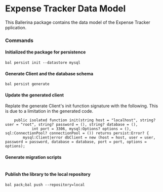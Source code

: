 # Expense Tracker Data Model 
This Ballerina package contains the data model of the Expense Tracker pplication. 

### Commands 
#### Initialized the package for persistence 
```shell
bal persist init --datastore mysql
```

#### Generate Client and the database schema

```shell
bal persist generate
```

#### Update the generated client 
Replate the generate Client's init function signature with the following. This is due to a limitation in the generated code.
```ballerina
    public isolated function init(string host = "localhost", string? user = "root", string? password = (), string? database = (),
            int port = 3306, mysql:Options? options = (), sql:ConnectionPool? connectionPool = ()) returns persist:Error? {
        mysql:Client|error dbClient = new (host = host, user = user, password = password, database = database, port = port, options = options);
```

#### Generate migration scripts 
```shell

```

#### Publish the library to the local repository 
```shell
bal pack;bal push --repository=local
```